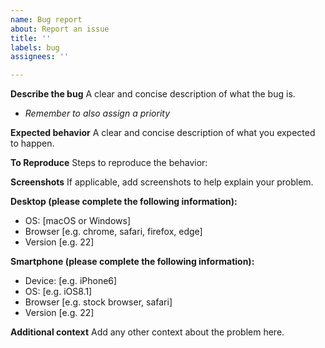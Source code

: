 ```yaml
---
name: Bug report
about: Report an issue
title: ''
labels: bug
assignees: ''

---
```


**Describe the bug**
A clear and concise description of what the bug is.
- *Remember to also assign a priority*

**Expected behavior**
A clear and concise description of what you expected to happen.

**To Reproduce**
Steps to reproduce the behavior:

**Screenshots**
If applicable, add screenshots to help explain your problem.

**Desktop (please complete the following information):**
 - OS: [macOS or Windows]
 - Browser [e.g. chrome, safari, firefox, edge]
 - Version [e.g. 22]

**Smartphone (please complete the following information):**
 - Device: [e.g. iPhone6]
 - OS: [e.g. iOS8.1]
 - Browser [e.g. stock browser, safari]
 - Version [e.g. 22]

**Additional context**
Add any other context about the problem here.
